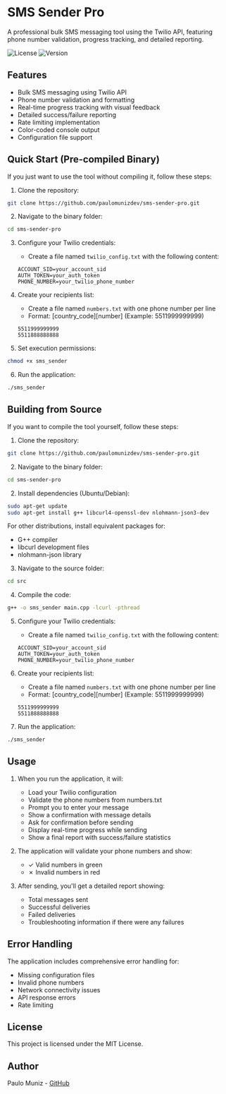 # SMS Sender Pro

A professional bulk SMS messaging tool using the Twilio API, featuring phone number validation, progress tracking, and detailed reporting.

![License](https://img.shields.io/badge/license-MIT-blue.svg)
![Version](https://img.shields.io/badge/version-1.0.0-green.svg)

## Features

- Bulk SMS messaging using Twilio API
- Phone number validation and formatting 
- Real-time progress tracking with visual feedback
- Detailed success/failure reporting
- Rate limiting implementation
- Color-coded console output
- Configuration file support

## Quick Start (Pre-compiled Binary)

If you just want to use the tool without compiling it, follow these steps:

1. Clone the repository:
```bash
git clone https://github.com/paulomunizdev/sms-sender-pro.git
```

2. Navigate to the binary folder:
```bash
cd sms-sender-pro
```

3. Configure your Twilio credentials:
   - Create a file named `twilio_config.txt` with the following content:
   ```
   ACCOUNT_SID=your_account_sid
   AUTH_TOKEN=your_auth_token
   PHONE_NUMBER=your_twilio_phone_number
   ```

4. Create your recipients list:
   - Create a file named `numbers.txt` with one phone number per line
   - Format: [country_code][number] (Example: 5511999999999)
   ```
   5511999999999
   5511888888888
   ```

5. Set execution permissions:
```bash
chmod +x sms_sender
```

6. Run the application:
```bash
./sms_sender
```

## Building from Source

If you want to compile the tool yourself, follow these steps:

1. Clone the repository:
```bash
git clone https://github.com/paulomunizdev/sms-sender-pro.git
```

2. Navigate to the binary folder:
```bash
cd sms-sender-pro
```

2. Install dependencies (Ubuntu/Debian):
```bash
sudo apt-get update
sudo apt-get install g++ libcurl4-openssl-dev nlohmann-json3-dev
```

For other distributions, install equivalent packages for:
- G++ compiler
- libcurl development files
- nlohmann-json library

3. Navigate to the source folder:
```bash
cd src
```

4. Compile the code:
```bash
g++ -o sms_sender main.cpp -lcurl -pthread
```

5. Configure your Twilio credentials:
   - Create a file named `twilio_config.txt` with the following content:
   ```
   ACCOUNT_SID=your_account_sid
   AUTH_TOKEN=your_auth_token
   PHONE_NUMBER=your_twilio_phone_number
   ```

6. Create your recipients list:
   - Create a file named `numbers.txt` with one phone number per line
   - Format: [country_code][number] (Example: 5511999999999)
   ```
   5511999999999
   5511888888888
   ```

7. Run the application:
```bash
./sms_sender
```

## Usage

1. When you run the application, it will:
   - Load your Twilio configuration
   - Validate the phone numbers from numbers.txt
   - Prompt you to enter your message
   - Show a confirmation with message details
   - Ask for confirmation before sending
   - Display real-time progress while sending
   - Show a final report with success/failure statistics

2. The application will validate your phone numbers and show:
   - ✓ Valid numbers in green
   - ✗ Invalid numbers in red

3. After sending, you'll get a detailed report showing:
   - Total messages sent
   - Successful deliveries
   - Failed deliveries
   - Troubleshooting information if there were any failures

## Error Handling

The application includes comprehensive error handling for:
- Missing configuration files
- Invalid phone numbers
- Network connectivity issues
- API response errors
- Rate limiting

## License

This project is licensed under the MIT License.

## Author

Paulo Muniz - [GitHub](https://github.com/paulomunizdev)
